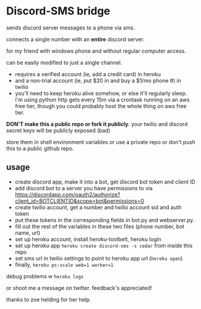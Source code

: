# Discord-SMS bridge

sends discord server messages to a phone via sms.

connects a single number with an **entire** discord server.

for my friend with windows phone and without regular computer access.

can be easily modified to just a single channel.

* requires a verified account (ie, add a credit card) in heroku
* and a non-trial account (ie, put $20 in and buy a $1/mo phone #) in twilio
* you'll need to keep heroku alive somehow, or else it'll regularly sleep. i'm using python http gets every 15m via a crontask running on an aws free tier, though you could probably host the whole thing on aws free tier.

**DON'T make this a public repo or fork it publicly.**
your twilio and discord secret keys will be publicly exposed (bad)

store them in shell environment variables or use a private repo or don't push this to a public github repo.

## usage

* create discord app, make it into a bot, get discord bot token and client ID
* add discord bot to a server you have permissions to via https://discordapp.com/oauth2/authorize?client_id=BOTCLIENTID&scope=bot&permissions=0
* create twilio account, get a number and twilio account sid and auth token
* put these tokens in the corresponding fields in bot.py and webserver.py.
* fill out the rest of the variables in these two files (phone number, bot name, url)
* set up heroku account, install heroku-toolbelt, heroku login
* set up heroku app ```heroku create discord-sms -s cedar``` from inside this repo
* set sms url in twilio settings to point to heroku app url (```heroku open```)
* finally, ```heroku ps:scale web=1 worker=1```

debug problems w ```heroku logs```

or shoot me a message on twitter. feedback's appreciated!

thanks to zoe helding for her help.
